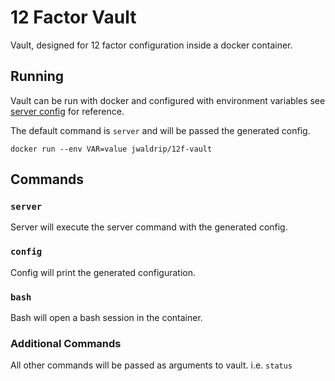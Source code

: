 # 12 Factor Vault

Vault, designed for 12 factor configuration inside a docker container.

## Running

Vault can be run with docker and configured with environment variables see
[server config](./SERVER_CONFIG.md) for reference.

The default command is `server` and will be passed the generated config.

```
docker run --env VAR=value jwaldrip/12f-vault
```

## Commands

### `server`

Server will execute the server command with the generated config.

### `config`

Config will print the generated configuration.

### `bash`

Bash will open a bash session in the container.

### Additional Commands
All other commands will be passed as arguments to vault. i.e. `status`
